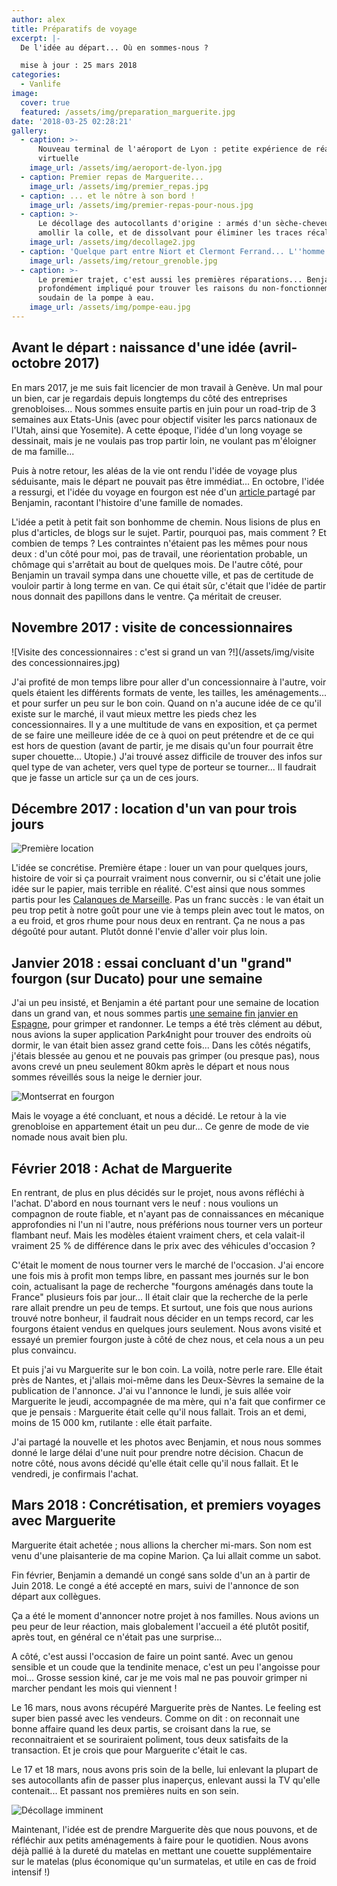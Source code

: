 ```yaml
---
author: alex
title: Préparatifs de voyage
excerpt: |-
  De l'idée au départ... Où en sommes-nous ? 

  mise à jour : 25 mars 2018
categories:
  - Vanlife
image:
  cover: true
  featured: /assets/img/preparation_marguerite.jpg
date: '2018-03-25 02:28:21'
gallery:
  - caption: >-
      Nouveau terminal de l'aéroport de Lyon : petite expérience de réalité
      virtuelle
    image_url: /assets/img/aeroport-de-lyon.jpg
  - caption: Premier repas de Marguerite...
    image_url: /assets/img/premier_repas.jpg
  - caption: ... et le nôtre à son bord !
    image_url: /assets/img/premier-repas-pour-nous.jpg
  - caption: >-
      Le décollage des autocollants d'origine : armés d'un sèche-cheveux pour
      amollir la colle, et de dissolvant pour éliminer les traces récalcitrantes
    image_url: /assets/img/decollage2.jpg
  - caption: 'Quelque part entre Niort et Clermont Ferrand... L''homme et la bête. '
    image_url: /assets/img/retour_grenoble.jpg
  - caption: >-
      Le premier trajet, c'est aussi les premières réparations... Benjamin est
      profondément impliqué pour trouver les raisons du non-fonctionnement
      soudain de la pompe à eau. 
    image_url: /assets/img/pompe-eau.jpg
---
```

## Avant le départ : naissance d'une idée (avril-octobre 2017)

En mars 2017, je me suis fait licencier de mon travail à Genève. Un mal pour un bien, car je regardais depuis longtemps du côté des entreprises grenobloises... Nous sommes ensuite partis en juin pour un road-trip de 3 semaines aux Etats-Unis (avec pour objectif visiter les parcs nationaux de l'Utah, ainsi que Yosemite). A cette époque, l'idée d'un long voyage se dessinait, mais je ne voulais pas trop partir loin, ne voulant pas m'éloigner de ma famille... 

Puis à notre retour, les aléas de la vie ont rendu l'idée de voyage plus séduisante, mais le départ ne pouvait pas être immédiat... En octobre, l'idée a ressurgi, et l'idée du voyage en fourgon est née d'un [article ](https://www.fourgonlesite.com/van-lifestyle/1499-la-vie-en-fourgon-7-une-famille-sur-la-route/)partagé par Benjamin, racontant l'histoire d'une famille de nomades. 

L'idée a petit à petit fait son bonhomme de chemin. Nous lisions de plus en plus d'articles, de blogs sur le sujet. Partir, pourquoi pas, mais comment ? Et combien de temps ? Les contraintes n'étaient pas les mêmes pour nous deux : d'un côté pour moi, pas de travail, une réorientation probable, un chômage qui s'arrêtait au bout de quelques mois. De l'autre côté, pour Benjamin un travail sympa dans une chouette ville, et pas de certitude de vouloir partir à long terme en van. Ce qui était sûr, c'était que l'idée de partir nous donnait des papillons dans le ventre. Ça méritait de creuser. 

## Novembre 2017 : visite de concessionnaires

![Visite des concessionnaires : c'est si grand un van ?!](/assets/img/visite des concessionnaires.jpg)

J'ai profité de mon temps libre pour aller d'un concessionnaire à l'autre, voir quels étaient les différents formats de vente, les tailles, les aménagements... et pour surfer un peu sur le bon coin. Quand on n'a aucune idée de ce qu'il existe sur le marché, il vaut mieux mettre les pieds chez les concessionnaires. Il y a une multitude de vans en exposition, et ça permet de se faire une meilleure idée de ce à quoi on peut prétendre et de ce qui est hors de question (avant de partir, je me disais qu'un four pourrait être super chouette... Utopie.) J'ai trouvé assez difficile de trouver des infos sur quel type de van acheter, vers quel type de porteur se tourner... Il faudrait que je fasse un article sur ça un de ces jours. 

## Décembre 2017 : location d'un van pour trois jours

![Première location ](/assets/img/header_calanques_vanlife.jpg)

L'idée se concrétise. Première étape : louer un van pour quelques jours, histoire de voir si ça pourrait vraiment nous convernir, ou si c'était une jolie idée sur le papier, mais terrible en réalité. C'est ainsi que nous sommes partis pour les [Calanques de Marseille](https://www.cabris-explorateurs.com/vanlife/trois-jours-en-van-les-calanques-et-la-sainte-victoire/). Pas un franc succès : le van était un peu trop petit à notre goût pour une vie à temps plein avec tout le matos, on a eu froid, et gros rhume pour nous deux en rentrant. Ça ne nous a pas dégoûté pour autant. Plutôt donné l'envie d'aller voir plus loin.  

## Janvier 2018 : essai concluant d'un "grand" fourgon (sur Ducato) pour une semaine

J'ai un peu insisté, et Benjamin a été partant pour une semaine de location dans un grand van, et nous sommes partis [une semaine fin janvier en Espagne](https://www.cabris-explorateurs.com/vanlife/escalade/une-semaine-%C3%A0-montserrat-grimpe-et-d%C3%A9cision-d-acheter/), pour grimper et randonner. Le temps a été très clément au début, nous avions la super application Park4night pour trouver des endroits où dormir, le van était bien assez grand cette fois... Dans les côtés négatifs, j'étais blessée au genou et ne pouvais pas grimper (ou presque pas), nous avons crevé un pneu seulement 80km après le départ et nous nous sommes réveillés sous la neige le dernier jour. 

![Montserrat en fourgon](/assets/img/notre_petit_coin.jpg)

Mais le voyage a été concluant, et nous a décidé. Le retour à la vie grenobloise en appartement était un peu dur... Ce genre de mode de vie nomade nous avait bien plu. 

## Février 2018 : Achat de Marguerite

En rentrant, de plus en plus décidés sur le projet, nous avons réfléchi à l'achat. D'abord en nous tournant vers le neuf : nous voulions un compagnon de route fiable, et n'ayant pas de connaissances en mécanique approfondies ni l'un ni l'autre, nous préférions nous tourner vers un porteur flambant neuf. Mais les modèles étaient vraiment chers, et cela valait-il vraiment 25 % de différence dans le prix avec des véhicules d'occasion ? 

C'était le moment de nous tourner vers le marché de l'occasion. J'ai encore une fois mis à profit mon temps libre, en passant mes journés sur le bon coin, actualisant la page de recherche "fourgons aménagés dans toute la France" plusieurs fois par jour... Il était clair que la recherche de la perle rare allait prendre un peu de temps.  Et surtout, une fois que nous aurions trouvé notre bonheur, il faudrait nous décider en un temps record, car les fourgons étaient vendus en quelques jours seulement. Nous avons visité et essayé un premier fourgon juste à côté de chez nous, et cela nous a un peu plus convaincu. 

Et puis j'ai vu Marguerite sur le bon coin. La voilà, notre perle rare. Elle était près de Nantes, et j'allais moi-même dans les Deux-Sèvres la semaine de la publication de l'annonce. J'ai vu l'annonce le lundi, je suis allée voir Marguerite le jeudi, accompagnée de ma mère, qui n'a fait que confirmer ce que je pensais : Marguerite était celle qu'il nous fallait. Trois an et demi, moins de 15 000 km, rutilante : elle était parfaite.

J'ai partagé la nouvelle et les photos avec Benjamin, et nous nous sommes donné le large délai d'une nuit pour prendre notre décision. Chacun de notre côté, nous avons décidé qu'elle était celle qu'il nous fallait. Et le vendredi, je confirmais l'achat. 

## Mars 2018 : Concrétisation, et premiers voyages avec Marguerite

Marguerite était achetée ; nous allions la chercher mi-mars. Son nom est venu d'une plaisanterie de ma copine Marion. Ça lui allait comme un sabot. 

Fin février, Benjamin a demandé un congé sans solde d'un an à partir de Juin 2018. Le congé a été accepté en mars, suivi de l'annonce de son départ aux collègues. 

Ça a été le moment d'annoncer notre projet à nos familles. Nous avions un peu peur de leur réaction, mais globalement l'accueil a été plutôt positif, après tout, en général ce n'était pas une surprise...

A côté, c'est aussi l'occasion de faire un point santé. Avec un genou sensible et un coude que la tendinite menace, c'est un peu l'angoisse pour moi... Grosse session kiné, car je me vois mal ne pas pouvoir grimper ni marcher pendant les mois qui viennent !

Le 16 mars, nous avons récupéré Marguerite près de Nantes. Le feeling est super bien passé avec les vendeurs. Comme on dit : on reconnait une bonne affaire quand les deux partis, se croisant dans la rue, se reconnaitraient et se souriraient poliment, tous deux satisfaits de la transaction. Et je crois que pour Marguerite c'était le cas. 

Le 17 et 18 mars, nous avons pris soin de la belle, lui enlevant la plupart de ses autocollants afin de passer plus inaperçus, enlevant aussi la TV qu'elle contenait... Et passant nos premières nuits en son sein. 

![Décollage imminent](/assets/img/decollage.jpg)

Maintenant, l'idée est de prendre Marguerite dès que nous pouvons, et de réfléchir aux petits aménagements à faire pour le quotidien. Nous avons déjà pallié à la dureté du matelas en mettant une couette supplémentaire sur le matelas (plus économique qu'un surmatelas, et utile en cas de froid intensif !)
